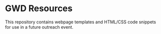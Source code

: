 # GWD Resources

This repository contains webpage templates and HTML/CSS code snippets for use in a future outreach event.